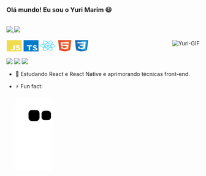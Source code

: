 ### Olá mundo! Eu sou o Yuri Marim 😃
  
<br>
 <div>
  <a href="https://beacons.page/yuri_marim">
  <img height="180em" src="https://github-readme-stats.vercel.app/api?username=yurimarim&show_icons=true&theme=dracula&include_all_commits=true&count_private=true&title_color=3393FF"/>
  <img height="180em" src="https://github-readme-stats.vercel.app/api/top-langs/?username=yurimarim&layout=compact&langs_count=7&theme=dracula&title_color=3393FF"/>
    </a>
</div>
<div style="display: inline_block">
  <br>
  <img align="center" alt="Yuri-Js" height="30" width="40" src="https://raw.githubusercontent.com/devicons/devicon/master/icons/javascript/javascript-plain.svg">
  <img align="center" alt="Yuri-Ts" height="30" width="40" src="https://raw.githubusercontent.com/devicons/devicon/master/icons/typescript/typescript-plain.svg">
  <img align="center" alt="Yuri-React" height="30" width="40" src="https://raw.githubusercontent.com/devicons/devicon/master/icons/react/react-original.svg">
  <img align="center" alt="Yuri-HTML" height="30" width="40" src="https://raw.githubusercontent.com/devicons/devicon/master/icons/html5/html5-original.svg">
  <img align="center" alt="Yuri-CSS" height="30" width="40" src="https://raw.githubusercontent.com/devicons/devicon/master/icons/css3/css3-original.svg">
  <img align="right" alt="Yuri-GIF" fsrc="https://i.gifer.com/origin/54/54932d0486319f0291109ab437831475_w200.gif">
  
  
</div>

<br>

<div>
  <a href="https://www.linkedin.com/in/yuri-marim-6b6130197/" target="_blank"><img src="https://img.shields.io/badge/-LinkedIn-%230077B5?style=for-the-badge&logo=linkedin&logoColor=white" target="_blank"></a> 
  <a href="https://instagram.com/yuri_marim" target="_blank"><img src="https://img.shields.io/badge/-Instagram-%23E4405F?style=for-the-badge&logo=instagram&logoColor=white" target="_blank"></a>
 	<a href="https://www.twitch.tv/behelit1" target="_blank"><img src="https://img.shields.io/badge/Twitch-9146FF?style=for-the-badge&logo=twitch&logoColor=white" target="_blank"></a>
<div>

- 🌱 Estudando React e React Native e aprimorando técnicas front-end.
- ⚡ Fun fact: 
  
  ![Snake animation](https://github.com/yurimarim/yurimarim/blob/output/github-contribution-grid-snake.svg)
  
  
  
  
  
  
  
  
  
  
  
  
